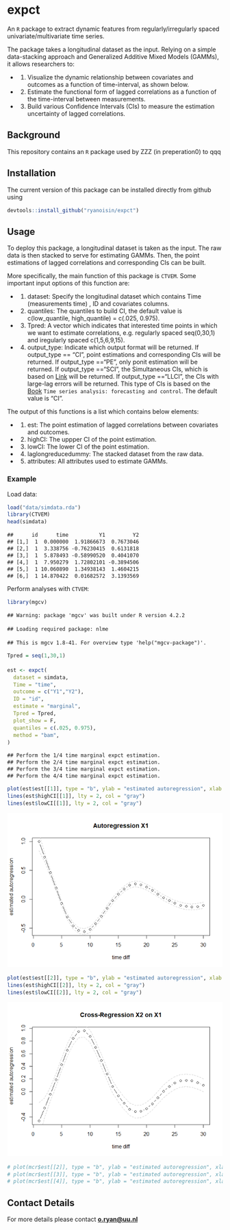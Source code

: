 # expct

An `R` package to extract dynamic features from regularly/irregularly
spaced univariate/multivariate time series.

The package takes a longitudinal dataset as the input. Relying on a
simple data-stacking approach and Generalized Additive Mixed Models
(GAMMs), it allows researchers to:

-   1)  Visualize the dynamic relationship between covariates and
        outcomes as a function of time-interval, as shown below.

-   2)  Estimate the functional form of lagged correlations as a
        function of the time-interval between measurements.

-   3)  Build various Confidence Intervals (CIs) to measure the
        estimation uncertainty of lagged correlations.

## Background

This repository contains an `R` package used by ZZZ (in preperation0) to
qqq

## Installation

The current version of this package can be installed directly from
github using

``` r
devtools::install_github("ryanoisin/expct")
```

## Usage

To deploy this package, a longitudinal dataset is taken as the input.
The raw data is then stacked to serve for estimating GAMMs. Then, the
point estimations of lagged correlations and corresponding CIs can be
built.

More specifically, the main function of this package is `CTVEM`. Some
important input options of this function are:

-   1)  dataset: Specify the longitudinal dataset which contains Time
        (measurements time) , ID and covariates columns.

-   2)  quantiles: The quantiles to build CI, the default value is
        c(low_quantile, high_quantile) = c(.025, 0.975).

-   3)  Tpred: A vector which indicates that interested time points in
        which we want to estimate correlations, e.g. regularly spaced
        seq(0,30,1) and iregularly spaced c(1,5,6,9,15).

-   4)  output_type: Indicate which output format will be returned. If
        output_type == “CI”, point estimations and corresponding CIs
        will be returned. If output_type ==“PE”, only ponit estimation
        will be returned. If output_type ==“SCI”, the Simultaneous CIs,
        which is based on
        [Link](https://fromthebottomoftheheap.net/2016/12/15/simultaneous-interval-revisited/)
        will be returned. If output_type ==“LLCI”, the CIs with
        large-lag errors will be returned. This type of CIs is based on
        the
        [Book](https://books.google.com/books?hl=en&lr=&id=rNt5CgAAQBAJ&oi=fnd&pg=PR7&dq=Time+series+forecasting+and+control&ots=DK80uNo2Wy&sig=qqqwadWjU9h-ZeP9a-lXxpVdb_Q#v=onepage&q=Time%20series%20forecasting%20and%20control&f=false)
        `Time series analysis: forecasting and control`. The default
        value is “CI”.

The output of this functions is a list which contains below elements:

-   1)  est: The point estimation of lagged correlations between
        covariates and outcomes.

-   2)  highCI: The uppper CI of the point estimation.

-   3)  lowCI: The lower CI of the point estimation.

-   4)  laglongreducedummy: The stacked dataset from the raw data.

-   5)  attributes: All attributes used to estimate GAMMs.

### Example

Load data:

``` r
load("data/simdata.rda")
library(CTVEM)
head(simdata)
```

    ##      id      time          Y1         Y2
    ## [1,]  1  0.000000  1.91866673  0.7673046
    ## [2,]  1  3.338756 -0.76230415  0.6131818
    ## [3,]  1  5.878493 -0.58990520  0.4041070
    ## [4,]  1  7.950279  1.72802101 -0.3894506
    ## [5,]  1 10.060890  1.34938143  1.4604215
    ## [6,]  1 14.870422  0.01682572  3.1393569

Perform analyses with `CTVEM`:

``` r
library(mgcv)
```

    ## Warning: package 'mgcv' was built under R version 4.2.2

    ## Loading required package: nlme

    ## This is mgcv 1.8-41. For overview type 'help("mgcv-package")'.

``` r
Tpred = seq(1,30,1)

est <- expct(
  dataset = simdata,
  Time = "time",
  outcome = c("Y1","Y2"),
  ID = "id",
  estimate = "marginal",
  Tpred = Tpred,
  plot_show = F,
  quantiles = c(.025, 0.975),
  method = "bam",
)
```

    ## Perform the 1/4 time marginal expct estimation.
    ## Perform the 2/4 time marginal expct estimation.
    ## Perform the 3/4 time marginal expct estimation.
    ## Perform the 4/4 time marginal expct estimation.

``` r
plot(est$est[[1]], type = "b", ylab = "estimated autoregression", xlab = "time diff", main = "Autoregression X1")
lines(est$highCI[[1]], lty = 2, col = "gray")
lines(est$lowCI[[1]], lty = 2, col = "gray")
```

![](README_files/figure-gfm/unnamed-chunk-3-1.png)<!-- -->

``` r
plot(est$est[[2]], type = "b", ylab = "estimated autoregression", xlab = "time diff", main = "Cross-Regression X2 on X1")
lines(est$highCI[[2]], lty = 2, col = "gray")
lines(est$lowCI[[2]], lty = 2, col = "gray")
```

![](README_files/figure-gfm/unnamed-chunk-3-2.png)<!-- -->

``` r
# plot(mcr$est[[2]], type = "b", ylab = "estimated autoregression", xlab = "time diff", main = "Cross-Regresion")
# plot(mcr$est[[3]], type = "b", ylab = "estimated autoregression", xlab = "time diff", main = "Autoregression X1")
# plot(mcr$est[[4]], type = "b", ylab = "estimated autoregression", xlab = "time diff", main = "Autoregression X1")
```

## Contact Details

For more details please contact **<o.ryan@uu.nl>**
